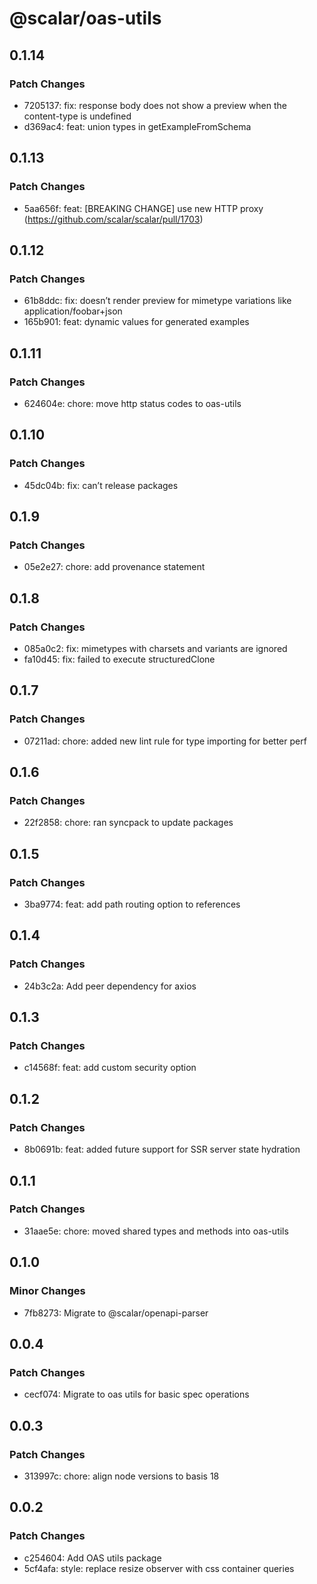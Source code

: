 # @scalar/oas-utils

## 0.1.14

### Patch Changes

- 7205137: fix: response body does not show a preview when the content-type is undefined
- d369ac4: feat: union types in getExampleFromSchema

## 0.1.13

### Patch Changes

- 5aa656f: feat: [BREAKING CHANGE] use new HTTP proxy (https://github.com/scalar/scalar/pull/1703)

## 0.1.12

### Patch Changes

- 61b8ddc: fix: doesn’t render preview for mimetype variations like application/foobar+json
- 165b901: feat: dynamic values for generated examples

## 0.1.11

### Patch Changes

- 624604e: chore: move http status codes to oas-utils

## 0.1.10

### Patch Changes

- 45dc04b: fix: can’t release packages

## 0.1.9

### Patch Changes

- 05e2e27: chore: add provenance statement

## 0.1.8

### Patch Changes

- 085a0c2: fix: mimetypes with charsets and variants are ignored
- fa10d45: fix: failed to execute structuredClone

## 0.1.7

### Patch Changes

- 07211ad: chore: added new lint rule for type importing for better perf

## 0.1.6

### Patch Changes

- 22f2858: chore: ran syncpack to update packages

## 0.1.5

### Patch Changes

- 3ba9774: feat: add path routing option to references

## 0.1.4

### Patch Changes

- 24b3c2a: Add peer dependency for axios

## 0.1.3

### Patch Changes

- c14568f: feat: add custom security option

## 0.1.2

### Patch Changes

- 8b0691b: feat: added future support for SSR server state hydration

## 0.1.1

### Patch Changes

- 31aae5e: chore: moved shared types and methods into oas-utils

## 0.1.0

### Minor Changes

- 7fb8273: Migrate to @scalar/openapi-parser

## 0.0.4

### Patch Changes

- cecf074: Migrate to oas utils for basic spec operations

## 0.0.3

### Patch Changes

- 313997c: chore: align node versions to basis 18

## 0.0.2

### Patch Changes

- c254604: Add OAS utils package
- 5cf4afa: style: replace resize observer with css container queries
